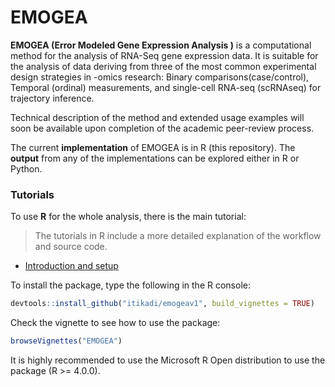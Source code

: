 # EMOGEA
**EMOGEA (Error Modeled Gene Expression Analysis )** is a computational method for the analysis of RNA-Seq gene expression data. It is suitable for the analysis of data 
deriving from three of the most common experimental design strategies in -omics research: Binary comparisons(case/control), Temporal (ordinal) measurements, and single-cell
RNA-seq (scRNAseq) for trajectory inference.

Technical description of the method and extended usage examples will soon be available upon completion of the academic peer-review process.

The current **implementation** of EMOGEA is in R (this repository).
The **output** from any of the implementations can be explored either in R or Python.

### Tutorials

To use **R** for the whole analysis, there is the main tutorial:
> The tutorials in R include a more detailed explanation of the workflow and source code.

  - [Introduction and setup](https://htmlpreview.github.io/?https://github.com/itikadi/emogeav1/blob/master/emogea_v2.html)
  
To install the package, type the following in the R console: 
```R
devtools::install_github("itikadi/emogeav1", build_vignettes = TRUE)
```

Check the vignette to see how to use the package:
```R
browseVignettes("EMOGEA")
```

It is highly recommended to use the Microsoft R Open distribution to use the package (R >= 4.0.0).
